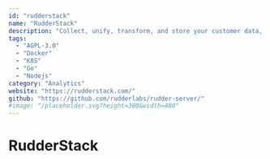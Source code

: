 ```yaml
---
id: "rudderstack"
name: "RudderStack"
description: "Collect, unify, transform, and store your customer data, and route it to a wide range of common, popular marketing, sales, and product tools (alternative to Segment)."
tags:
  - "AGPL-3.0"
  - "Docker"
  - "K8S"
  - "Go"
  - "Nodejs"
category: "Analytics"
website: "https://rudderstack.com/"
github: "https://github.com/rudderlabs/rudder-server/"
#image: "/placeholder.svg?height=300&width=400"
---
```


# RudderStack
